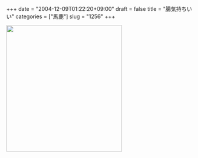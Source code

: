 +++
date = "2004-12-09T01:22:20+09:00"
draft = false
title = "腸気持ちいい"
categories = ["馬鹿"]
slug = "1256"
+++

<img src="http://ieiriblog.jugem.jp/?image=4072" width="305" height="334" alt="" class="pict" />
